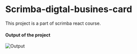 # Scrimba-digtal-busines-card
This project is a part of scrimba react course.

#### Output of the project
![Output](https://user-images.githubusercontent.com/39256145/208914646-0efc2076-19ff-4664-9386-f47726b6394e.png)
